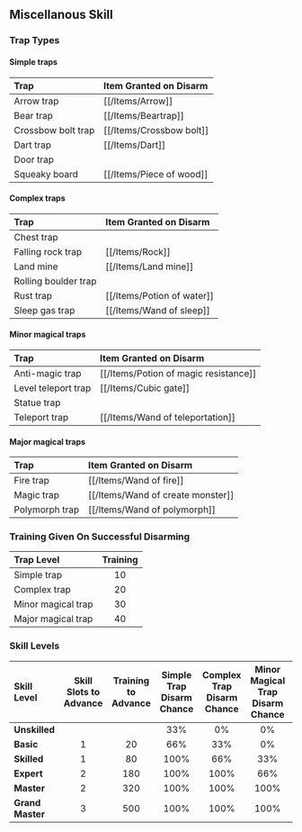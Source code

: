 ## Miscellanous Skill

### Trap Types

#### Simple traps

| Trap | Item Granted on Disarm |
| :--- | :--------------------- |
| Arrow trap | [[/Items/Arrow]] |
| Bear trap | [[/Items/Beartrap]] |
| Crossbow bolt trap | [[/Items/Crossbow bolt]] |
| Dart trap | [[/Items/Dart]] |
| Door trap | |
| Squeaky board | [[/Items/Piece of wood]] |

#### Complex traps

| Trap | Item Granted on Disarm |
| :--- | :--------------------- |
| Chest trap | |
| Falling rock trap | [[/Items/Rock]] |
| Land mine | [[/Items/Land mine]] |
| Rolling boulder trap | |
| Rust trap | [[/Items/Potion of water]] |
| Sleep gas trap | [[/Items/Wand of sleep]] |

#### Minor magical traps

| Trap | Item Granted on Disarm |
| :--- | :--------------------- |
| Anti-magic trap | [[/Items/Potion of magic resistance]] |
| Level teleport trap | [[/Items/Cubic gate]] |
| Statue trap | |
| Teleport trap | [[/Items/Wand of teleportation]] |

#### Major magical traps

| Trap | Item Granted on Disarm |
| :--- | :--------------------- |
| Fire trap | [[/Items/Wand of fire]] |
| Magic trap | [[/Items/Wand of create monster]] |
| Polymorph trap | [[/Items/Wand of polymorph]] |

### Training Given On Successful Disarming

| Trap Level | Training |
| :--------- | :------: |
| Simple trap | 10 |
| Complex trap | 20 |
| Minor magical trap | 30 |
| Major magical trap | 40 |

### Skill Levels

| Skill Level | Skill Slots to Advance | Training to Advance | Simple Trap Disarm Chance | Complex Trap Disarm Chance | Minor Magical Trap Disarm Chance | Major Magical Trap Disarm Chance |
| :---------- | :--------------------: | :-----------------: | :-----------------------: | :------------------------: | :------------------------------: | :------------------------------: |
| **Unskilled** | | | 33% | 0% | 0% | 0% |
| **Basic** | 1 | 20 | 66% | 33% | 0% | 0% |
| **Skilled** | 1 | 80 | 100% | 66% | 33% | 0% |
| **Expert** | 2 | 180 | 100% | 100% | 66% | 33% |
| **Master** | 2 | 320 | 100% | 100% | 100% | 66% |
| **Grand Master** | 3 | 500 | 100% | 100% | 100% | 100% |
